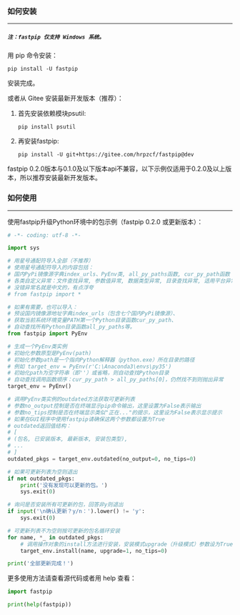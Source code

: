### 如何安装

------

##### `注：fastpip 仅支持 Windows 系统。`

用 pip 命令安装：

```
pip install -U fastpip
```
安装完成。



或者从 Gitee 安装最新开发版本（推荐）：

1. 首先安装依赖模块psutil:

    ```
    pip install psutil
    ```

2. 再安装fastpip:

    ```
    pip install -U git+https://gitee.com/hrpzcf/fastpip@dev
    ```

fastpip 0.2.0版本与0.1.0及以下版本api不兼容，以下示例仅适用于0.2.0及以上版本，所以推荐安装最新开发版本。



### 如何使用

------

使用fastpip升级Python环境中的包示例（fastpip 0.2.0 或更新版本）：

```python
# -*- coding: utf-8 -*-

import sys

# 用星号通配符导入全部（不推荐）
# 使用星号通配符导入的内容包括：
# 国内PyPi镜像源字典index_urls、PyEnv类, all_py_paths函数, cur_py_path函数
# 各类自定义异常：文件查找异常, 参数值异常, 数据类型异常, 目录查找异常, 适用平台异常
# 没错异常名就是中文的，有点浮夸
# from fastpip import *

# 如果有需要，也可以导入：
# 预设国内镜像源地址字典index_urls（包含七个国内PyPi镜像源）、
# 获取当前系统环境变量PATH第一个Python目录函数cur_py_path、
# 自动查找所有Python目录函数all_py_paths等。
from fastpip import PyEnv

# 生成一个PyEnv类实例
# 初始化参数原型是PyEnv(path)
# 初始化参数path是一个指向Python解释器（python.exe）所在目录的路径
# 例如 target_env = PyEnv(r'C:\Anaconda3\envs\py35')
# 初始化path为空字符串（即''）或省略，则自动查找Python目录
# 自动查找调用函数顺序：cur_py_path > all_py_paths[0]，仍然找不到则抛出异常
target_env = PyEnv()

# 调用PyEnv类实例的outdated方法获取可更新列表
# 参数no_output控制是否在终端显示pip命令输出，这里设置为False表示输出
# 参数no_tips控制是否在终端显示类似"正在..."的提示，这里设为False表示显示提示
# 如果在GUI程序中使用fastpip请确保这两个参数都设置为True
# outdated返回值结构：
# [
# (包名, 已安装版本, 最新版本, 安装包类型),
# ...
# ]
outdated_pkgs = target_env.outdated(no_output=0, no_tips=0)

# 如果可更新列表为空则退出
if not outdated_pkgs:
    print('没有发现可以更新的包。')
    sys.exit(0)

# 询问是否安装所有可更新的包，回答非y则退出
if input('\n确认更新？y/n：').lower() != 'y':
    sys.exit(0)

# 可更新列表不为空则按可更新的包名循环安装
for name, *_ in outdated_pkgs:
    # 调用操作对象的install方法进行安装，安装模式upgrade（升级模式）参数设为True
    target_env.install(name, upgrade=1, no_tips=0)

print('全部更新完成！')

```

更多使用方法请查看源代码或者用 help 查看：
```python
import fastpip

print(help(fastpip))
```
